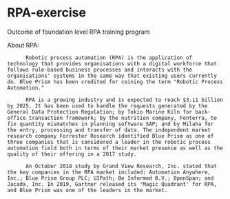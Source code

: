# RPA-exercise
Outcome of foundation level RPA training program

 About RPA:
 
          Robotic process automation (RPA) is the application of technology that provides organisations with a digital workforce that follows rule-based business processes and interacts with the organisations' systems in the same way that existing users currently do. Blue Prism has been credited for coining the term "Robotic Process Automation."

          RPA is a growing industry and is expected to reach $3.11 billion by 2025. It has been used to handle the requests generated by the General Data Protection Regulation; by Tokio Marine Kiln for back-office transaction framework; by the nutrition company, Fonterra, to fix quantity mismatches in planning software SAP; and by Milaha for the entry, processing and transfer of data. The independent market research company Forrester Research identified Blue Prism as one of three companies that is considered a leader in the robotic process automation field both in terms of their market presence as well as the quality of their offering in a 2017 study.

          An October 2018 study by Grand View Research, Inc. stated that the key companies in the RPA market included: Automation Anywhere, Inc.; Blue Prism Group PLC; UIPath; Be Informed B.V.; OpenSpan; and Jacada, Inc. In 2019, Gartner released its 'Magic Quadrant' for RPA, and Blue Prism was one of the leaders in the market.
